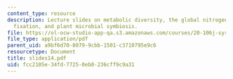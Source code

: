 ```yaml
---
content_type: resource
description: Lecture slides on metabolic diversity, the global nitrogen cycle, nitrogen
  fixation, and plant microbial symbiosis.
file: https://ol-ocw-studio-app-qa.s3.amazonaws.com/courses/20-106j-systems-microbiology-fall-2006/fcc2105e34fd77250eb0236cff9c9a31_slides14.pdf
file_type: application/pdf
parent_uid: a9bf6d70-8079-9cbb-1501-c3710795e9c6
resourcetype: Document
title: slides14.pdf
uid: fcc2105e-34fd-7725-0eb0-236cff9c9a31
---
```

